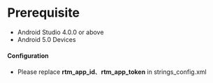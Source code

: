 
# Prerequisite
- Android Studio 4.0.0 or above
- Android 5.0 Devices

#### Configuration
- Please replace **rtm_app_id**、**rtm_app_token** in strings_config.xml
